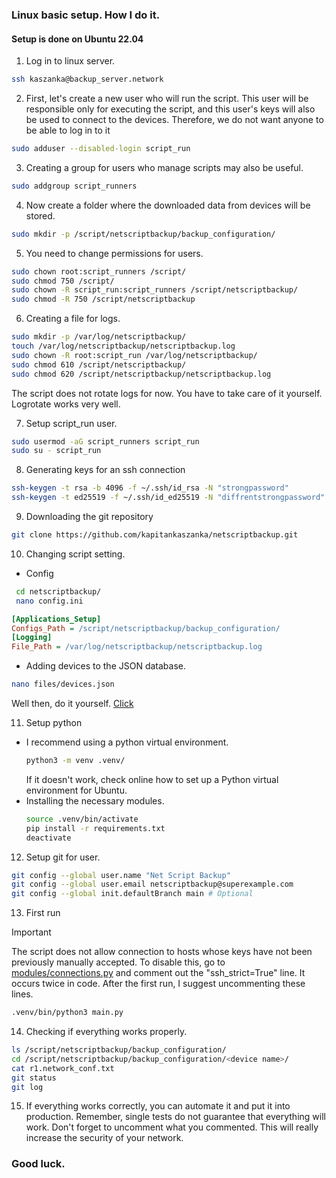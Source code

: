 
### Linux basic setup. How I do it.
#### Setup is done on Ubuntu 22.04

1. Log in to linux server.
```bash
ssh kaszanka@backup_server.network
```

2. First, let's create a new user who will run the script. This user will be responsible only for executing the script, and this user's keys will also be used to connect to the devices. Therefore, we do not want anyone to be able to log in to it
```bash
sudo adduser --disabled-login script_run
```

3. Creating a group for users who manage scripts may also be useful.
```bash
sudo addgroup script_runners
```

4. Now create a folder where the downloaded data from devices will be stored.
```bash
sudo mkdir -p /script/netscriptbackup/backup_configuration/
```

5. You need to change permissions for users.
```bash
sudo chown root:script_runners /script/
sudo chmod 750 /script/
sudo chown -R script_run:script_runners /script/netscriptbackup/
sudo chmod -R 750 /script/netscriptbackup
```

6. Creating a file for logs.
```bash
sudo mkdir -p /var/log/netscriptbackup/
touch /var/log/netscriptbackup/netscriptbackup.log
sudo chown -R root:script_run /var/log/netscriptbackup/
sudo chmod 610 /script/netscriptbackup/
sudo chmod 620 /script/netscriptbackup/netscriptbackup.log
```
The script does not rotate logs for now. You have to take care of it yourself. Logrotate works very well.

7. Setup script_run user.
```bash
sudo usermod -aG script_runners script_run
sudo su - script_run
```

8. Generating keys for an ssh connection
```bash
ssh-keygen -t rsa -b 4096 -f ~/.ssh/id_rsa -N "strongpassword"
ssh-keygen -t ed25519 -f ~/.ssh/id_ed25519 -N "diffrentstrongpassword"
``` 

9. Downloading the git repository
```bash
git clone https://github.com/kapitankaszanka/netscriptbackup.git
````

10. Changing script setting.
- Config
 ```bash
  cd netscriptbackup/
  nano config.ini
  ```
  ```ini
  [Applications_Setup]
  Configs_Path = /script/netscriptbackup/backup_configuration/
  [Logging]
  File_Path = /var/log/netscriptbackup/netscriptbackup.log
  ```

- Adding devices to the JSON database.
```bash
nano files/devices.json
```
  
Well then, do it yourself. [Click](./docs/doc_devices_file.md)

11. Setup python
- I recommend using a python virtual environment.
  ```bash
  python3 -m venv .venv/
  ```
  If it doesn't work, check online how to set up a Python virtual environment for Ubuntu.
- Installing the necessary modules.
  ```bash
  source .venv/bin/activate
  pip install -r requirements.txt
  deactivate
  ```

12. Setup git for user.
```bash
git config --global user.name "Net Script Backup"  
git config --global user.email netscriptbackup@superexample.com 
git config --global init.defaultBranch main # Optional
```

13. First run
> [!IMPORTANT]
> The script does not allow connection to hosts whose keys have not been previously manually accepted.
> To disable this, go to [modules/connections.py](./modules/connections.py) and comment out the "ssh_strict=True" line. It occurs twice in code.
> After the first run, I suggest uncommenting these lines.

  ```bash
  .venv/bin/python3 main.py
  ```

14. Checking if everything works properly.
```bash
ls /script/netscriptbackup/backup_configuration/
cd /script/netscriptbackup/backup_configuration/<device name>/ 
cat r1.network_conf.txt
git status
git log
```

15. If everything works correctly, you can automate it and put it into production. Remember, single tests do not guarantee that everything will work. Don't forget to uncomment what you commented. This will really increase the security of your network. 

### Good luck.
